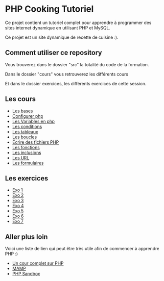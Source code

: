 # PHP Cooking Tutoriel

Ce projet contient un tutoriel complet pour apprendre
à programmer des sites internet dynamique en utilisant
PHP et MySQL.

Ce projet est un site dynamique de recette de cuisine :).

## Comment utiliser ce repository

Vous trouverez dans le dossier "src" la totalité du code
de la formation.

Dans le dossier "cours" vous retrouverez les différents cours

Et dans le dossier exercices, les différents exercices de cette
session.

## Les cours

-   [Les bases](./cours/les-bases.php)
-   [Configurer php](./cours/php-configuration.php)
-   [Les Variables en php](./cours/les-variables.php)
-   [Les conditions](./cours/les-conditions.php)
-   [Les tableaux](./cours/les-tableaux.php)
-   [Les boucles](./cours/les-boucles.php)
-   [Écrire des fichiers PHP](./cours/php-file.php)
-   [Les fonctions](./cours/les-fonctions.php)
-   [Les inclusions](./cours/les-inclusions.php)
-   [Les URL](./cours/les-urls.php)
-   [Les formulaires](./cours/les-formulaires.php)

## Les exercices

-   [Exo 1](./exercices/exercice1.php)
-   [Exo 2](./exercices/exercice2.php)
-   [Exo 3](./exercices/exercice3.php)
-   [Exo 4](./exercices/exercice4.php)
-   [Exo 5](./exercices/exercice5.php)
-   [Exo 6](./exercices/exercice6.php)
-   [Exo 7](./exercices/exercice7.php)

## Aller plus loin

Voici une liste de lien qui peut être très utile afin de commencer
à apprendre PHP :)

-   [Un cour complet sur PHP](https://openclassrooms.com/fr/courses/918836-concevez-votre-site-web-avec-php-et-mysql)
-   [MAMP](https://www.mamp.info/en/windows/)
-   [PHP Sandbox](https://phpsandbox.io/)

